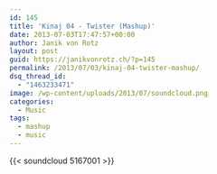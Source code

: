 ```yaml
---
id: 145
title: 'Kinaj 04 - Twister (Mashup)'
date: 2013-07-03T17:47:57+00:00
author: Janik von Rotz
layout: post
guid: https://janikvonrotz.ch/?p=145
permalink: /2013/07/03/kinaj-04-twister-mashup/
dsq_thread_id:
  - "1463233471"
image: /wp-content/uploads/2013/07/soundcloud.png
categories:
  - Music
tags:
  - mashup
  - music
---
```

{{< soundcloud 5167001 >}}